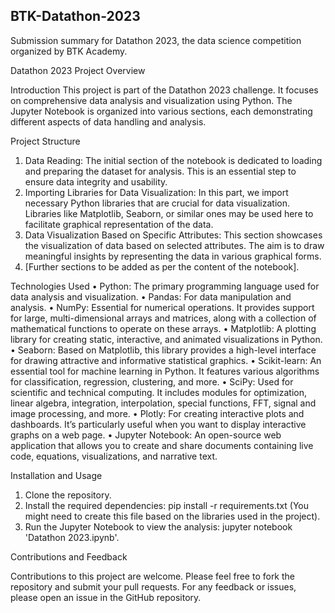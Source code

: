 ﻿## BTK-Datathon-2023
Submission summary for Datathon 2023, the data science competition organized by BTK Academy.

Datathon 2023 Project Overview

Introduction
This project is part of the Datathon 2023 challenge. It focuses on comprehensive data analysis and visualization using Python. The Jupyter Notebook is organized into various sections, each demonstrating different aspects of data handling and analysis.

Project Structure
1. Data Reading: The initial section of the notebook is dedicated to loading and preparing the dataset for analysis. This is an essential step to ensure data integrity and usability.
2. Importing Libraries for Data Visualization: In this part, we import necessary Python libraries that are crucial for data visualization. Libraries like Matplotlib, Seaborn, or similar ones may be used here to facilitate graphical representation of the data.
3. Data Visualization Based on Specific Attributes: This section showcases the visualization of data based on selected attributes. The aim is to draw meaningful insights by representing the data in various graphical forms.
4. [Further sections to be added as per the content of the notebook].

Technologies Used
• Python: The primary programming language used for data analysis and visualization.
• Pandas: For data manipulation and analysis.
• NumPy: Essential for numerical operations. It provides support for large, multi-dimensional arrays and matrices, along with a collection of mathematical functions to operate on these arrays.
• Matplotlib: A plotting library for creating static, interactive, and animated visualizations in Python.
• Seaborn: Based on Matplotlib, this library provides a high-level interface for drawing attractive and informative statistical graphics.
• Scikit-learn: An essential tool for machine learning in Python. It features various algorithms for classification, regression, clustering, and more.
• SciPy: Used for scientific and technical computing. It includes modules for optimization, linear algebra, integration, interpolation, special functions, FFT, signal and image processing, and more.
• Plotly: For creating interactive plots and dashboards. It’s particularly useful when you want to display interactive graphs on a web page.
• Jupyter Notebook: An open-source web application that allows you to create and share documents containing live code, equations, visualizations, and narrative text.

Installation and Usage
1. Clone the repository.
2. Install the required dependencies: pip install -r requirements.txt (You might need to create this file based on the libraries used in the project).
3. Run the Jupyter Notebook to view the analysis: jupyter notebook 'Datathon 2023.ipynb'.

Contributions and Feedback

Contributions to this project are welcome. Please feel free to fork the repository and submit your pull requests. For any feedback or issues, please open an issue in the GitHub repository.

